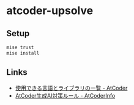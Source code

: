 # atcoder-upsolve

## Setup

```sh
mise trust
mise install
```

## Links

- [使用できる言語とライブラリの一覧 - AtCoder](https://img.atcoder.jp/file/language-update/language-list.html)
- [AtCoder生成AI対策ルール - AtCoderInfo](https://info.atcoder.jp/entry/llm-rules-ja)
